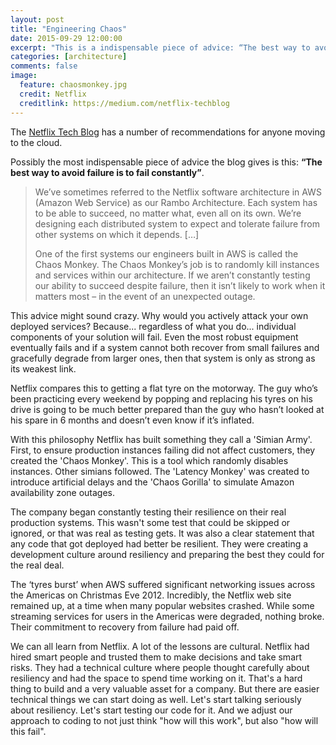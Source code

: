 ```yaml
---
layout: post
title: "Engineering Chaos"
date: 2015-09-29 12:00:00
excerpt: "This is a indispensable piece of advice: “The best way to avoid failure is to fail constantly”"
categories: [architecture]
comments: false
image:
  feature: chaosmonkey.jpg
  credit: Netflix
  creditlink: https://medium.com/netflix-techblog
---
```


The [Netflix Tech Blog](https://medium.com/netflix-techblog/5-lessons-weve-learned-using-aws-1f2a28588e4c) has a number of recommendations for anyone moving to the cloud.

Possibly the most indispensable piece of advice the blog gives is this:  **“The best way to avoid failure is to fail constantly”**.


> We’ve sometimes referred to the Netflix software architecture in AWS (Amazon Web Service) as our Rambo Architecture. Each system has to be able to succeed, no matter what, even all on its own. We’re designing each distributed system to expect and tolerate failure from other systems on which it depends. […]
>
> One of the first systems our engineers built in AWS is called the Chaos Monkey. The Chaos Monkey’s job is to randomly kill instances and services within our architecture. If we aren’t constantly testing our ability to succeed despite failure, then it isn’t likely to work when it matters most – in the event of an unexpected outage.



This advice might sound crazy. Why would you actively attack your own deployed services? Because... regardless of what you do... individual components of your solution will fail. Even the most robust equipment eventually fails and if a system cannot both recover from small failures and gracefully degrade from larger ones, then that system is only as strong as its weakest link.

Netflix compares this to getting a flat tyre on the motorway. The guy who’s been practicing every weekend by popping and replacing his tyres on his drive is going to be much better prepared than the guy who hasn’t looked at his spare in 6 months and doesn’t even know if it’s inflated.

With this philosophy Netflix has built something they call a 'Simian Army'. First, to ensure production instances failing did not affect customers, they created the 'Chaos Monkey'. This is a tool which randomly disables instances. Other simians followed. The 'Latency Monkey' was created to introduce artificial delays and the 'Chaos Gorilla' to simulate Amazon availability zone outages.

The company began constantly testing their resilience on their real production systems. This wasn't some test that could be skipped or ignored, or that was real as testing gets. It was also a clear statement that any code that got deployed had better be resilient. They were creating a development culture around resiliency and preparing the best they could for the real deal.


The ‘tyres burst’ when AWS suffered significant networking issues across the Americas on Christmas Eve 2012. Incredibly, the Netflix web site remained up, at a time when many popular websites crashed. While some streaming services for users in the Americas were degraded, nothing broke. Their commitment to recovery from failure had paid off.

We can all learn from Netflix. A lot of the lessons are cultural. Netflix had hired smart people and trusted them to make decisions and take smart risks. They had a technical culture where people thought carefully about resiliency and had the space to spend time working on it. That's a hard thing to build and a very valuable asset for a company. But there are easier technical things we can start doing as well. Let's start talking seriously about resiliency. Let's start testing our code for it. And we adjust our approach to coding to not just think "how will this work", but also "how will this fail". 